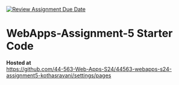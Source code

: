 [![Review Assignment Due Date](https://classroom.github.com/assets/deadline-readme-button-24ddc0f5d75046c5622901739e7c5dd533143b0c8e959d652212380cedb1ea36.svg)](https://classroom.github.com/a/5u0mb8O1)
# WebApps-Assignment-5 Starter Code
**Hosted at**  
<https://github.com/44-563-Web-Apps-S24/44563-webapps-s24-assignment5-kothasravani/settings/pages>
